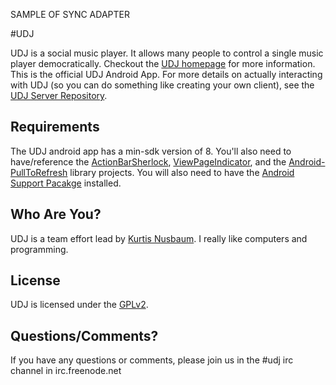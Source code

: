 SAMPLE OF SYNC ADAPTER



#UDJ

UDJ is a social music player. It allows many people to control
a single music player democratically. Checkout the
[UDJ homepage][home] for more information. This is the official
UDJ Android App. For more details on actually interacting with
UDJ (so you can do something like creating your own client), see the [UDJ Server Repository][server].

## Requirements
The UDJ android app has a min-sdk version of 8. You'll also need to have/reference the
[ActionBarSherlock][abs], [ViewPageIndicator][vpi], and the [Android-PullToRefresh][aptr] library projects. You will also need to have
the [Android Support Pacakge][asp] installed.


## Who Are You?

UDJ is a team effort lead by [Kurtis Nusbaum][kln].
I really like computers and programming.

## License
UDJ is licensed under the [GPLv2][gpl].

## Questions/Comments?

If you have any questions or comments, please join us in the 
\#udj irc channel in irc.freenode.net

[home]:https://www.udjplayer.com
[server]:https://github.com/udj/UDJ-Server
[kln]:https://github.com/klnusbaum/
[gpl]:https://github.com/udj/UDJ-Android-Client/blob/master/LICENSE
[abs]:http://actionbarsherlock.com/
[vpi]:http://viewpagerindicator.com/
[asp]:http://developer.android.com/sdk/compatibility-library.html
[aptr]:https://github.com/chrisbanes/Android-PullToRefresh
